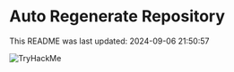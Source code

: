 # Auto Regenerate Repository

This README was last updated: 2024-09-06 21:50:57

 ![TryHackMe](https://tryhackme.com/badge/533634)